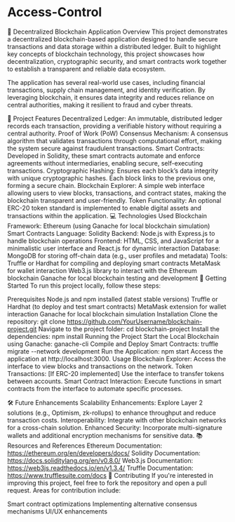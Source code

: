# Access-Control
🧩 Decentralized Blockchain Application
Overview
This project demonstrates a decentralized blockchain-based application designed to handle secure transactions and data storage within a distributed ledger. Built to highlight key concepts of blockchain technology, this project showcases how decentralization, cryptographic security, and smart contracts work together to establish a transparent and reliable data ecosystem.

The application has several real-world use cases, including financial transactions, supply chain management, and identity verification. By leveraging blockchain, it ensures data integrity and reduces reliance on central authorities, making it resilient to fraud and cyber threats.

📝 Project Features
Decentralized Ledger: An immutable, distributed ledger records each transaction, providing a verifiable history without requiring a central authority.
Proof of Work (PoW) Consensus Mechanism: A consensus algorithm that validates transactions through computational effort, making the system secure against fraudulent transactions.
Smart Contracts: Developed in Solidity, these smart contracts automate and enforce agreements without intermediaries, enabling secure, self-executing transactions.
Cryptographic Hashing: Ensures each block’s data integrity with unique cryptographic hashes. Each block links to the previous one, forming a secure chain.
Blockchain Explorer: A simple web interface allowing users to view blocks, transactions, and contract states, making the blockchain transparent and user-friendly.
Token Functionality: An optional ERC-20 token standard is implemented to enable digital assets and transactions within the application.
💻 Technologies Used
Blockchain Framework: Ethereum (using Ganache for local blockchain simulation)
Smart Contracts Language: Solidity
Backend: Node.js with Express.js to handle blockchain operations
Frontend: HTML, CSS, and JavaScript for a minimalistic user interface and React.js for dynamic interaction
Database: MongoDB for storing off-chain data (e.g., user profiles and metadata)
Tools:
Truffle or Hardhat for compiling and deploying smart contracts
MetaMask for wallet interaction
Web3.js library to interact with the Ethereum blockchain
Ganache for local blockchain testing and development
🚀 Getting Started
To run this project locally, follow these steps:

Prerequisites
Node.js and npm installed (latest stable versions)
Truffle or Hardhat (to deploy and test smart contracts)
MetaMask extension for wallet interaction
Ganache for local blockchain simulation
Installation
Clone the repository:
git clone https://github.com/YourUsername/blockchain-project.git
Navigate to the project folder:
cd blockchain-project
Install the dependencies:
npm install
Running the Project
Start the Local Blockchain using Ganache:
ganache-cli
Compile and Deploy Smart Contracts:
truffle migrate --network development
Run the Application:
npm start
Access the application at http://localhost:3000.
Usage
Blockchain Explorer: Access the interface to view blocks and transactions on the network.
Token Transactions: [If ERC-20 implemented] Use the interface to transfer tokens between accounts.
Smart Contract Interaction: Execute functions in smart contracts from the interface to automate specific processes.


🛠 Future Enhancements
Scalability Enhancements: Explore Layer 2 solutions (e.g., Optimism, zk-rollups) to enhance throughput and reduce transaction costs.
Interoperability: Integrate with other blockchain networks for a cross-chain solution.
Enhanced Security: Incorporate multi-signature wallets and additional encryption mechanisms for sensitive data.
📚 Resources and References
Ethereum Documentation: https://ethereum.org/en/developers/docs/
Solidity Documentation: https://docs.soliditylang.org/en/v0.8.0/
Web3.js Documentation: https://web3js.readthedocs.io/en/v1.3.4/
Truffle Documentation: https://www.trufflesuite.com/docs
🤝 Contributing
If you're interested in improving this project, feel free to fork the repository and open a pull request. Areas for contribution include:

Smart contract optimizations
Implementing alternative consensus mechanisms
UI/UX enhancements
